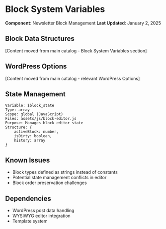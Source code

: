 # Block System Variables
**Component**: Newsletter Block Management
**Last Updated**: January 2, 2025

## Block Data Structures
[Content moved from main catalog - Block System Variables section]

## WordPress Options
[Content moved from main catalog - relevant WordPress Options]

## State Management
```
Variable: $block_state
Type: array
Scope: global (JavaScript)
Files: assets/js/block-editor.js
Purpose: Manages block editor state
Structure: {
    activeBlock: number,
    isDirty: boolean,
    history: array
}
```

## Known Issues
- Block types defined as strings instead of constants
- Potential state management conflicts in editor
- Block order preservation challenges

## Dependencies
- WordPress post data handling
- WYSIWYG editor integration
- Template system 